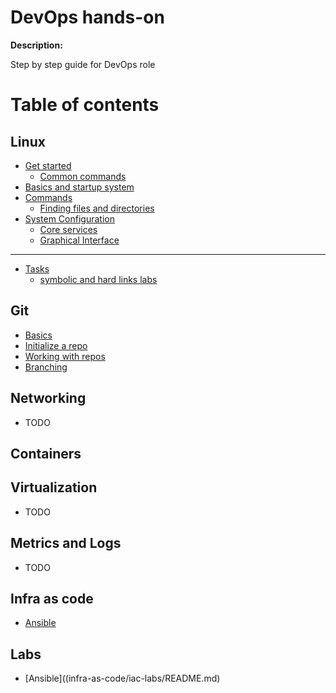 # DevOps hands-on

**Description:**

Step by step guide for DevOps role 


# Table of contents

## Linux

* [Get started](linux/untitled/README.md)
  * [Common commands](linux/untitled/common-commands.md)
* [Basics and startup system](linux/basics-and-startup-system.md)
* [Commands](linux/commands/README.md)
  * [Finding files and directories](linux/commands/finding-files-and-directories.md)
* [System Configuration](linux/system-configuration/README.md)
  * [Core services](linux/system-configuration/core-services.md)
  * [Graphical Interface](linux/system-configuration/graphical-interface.md)

---

* [Tasks](tarefas/README.md)
  * [symbolic and hard links labs](tarefas/symbolic-and-hard-links-labs.md)

## Git

* [Basics](git/untitled.md)
* [Initialize a repo](git/initialize-a-repo.md)
* [Working with repos](git/working-with-repos.md)
* [Branching](git/branching.md)

## Networking

* TODO

## Containers


## Virtualization

* TODO

## Metrics and Logs

* TODO

## Infra as code

* [Ansible](infra-as-code/ansible.md)

## Labs
 * [Ansible]((infra-as-code/iac-labs/README.md)


